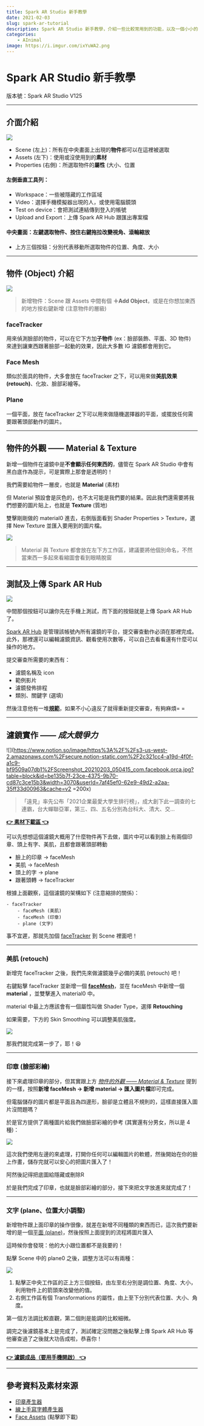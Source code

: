 ```yaml
---
title: Spark AR Studio 新手教學
date: 2021-02-03
slug: spark-ar-tutorial
description: Spark AR Studio 新手教學，介紹一些比較常用到的功能，以及一個小小的 project 實作
categories:
    - AInimal
image: https://i.imgur.com/ixYuWA2.png
---
```


# Spark AR Studio 新手教學

版本號：Spark AR Studio V125

---

## 介面介紹

![](https://i.imgur.com/q3Ws0Hc.png)

- Scene (左上)：所有在中央畫面上出現的**物件**都可以在這裡被選取
- Assets (左下)：使用或沒使用到的**素材**
- Properties (右側)：所選取物件的**屬性** (大小、位置


#### 左側垂直工具列：
- Workspace：一些被隱藏的工作區域
- Video：選擇手機模擬器出現的人，或使用電腦鏡頭
- Test on device：會把測試連結傳到登入的帳號
- Upload and Export：上傳 Spark AR Hub 跟匯出專案檔

#### 中央畫面：左鍵選取物件、按住右鍵拖拉改變視角、滾輪縮放
- 上方三個按鈕：分別代表移動所選取物件的位置、角度、大小

---

## 物件 (Object) 介紹


![](https://www.notion.so/image/https%3A%2F%2Fs3-us-west-2.amazonaws.com%2Fsecure.notion-static.com%2Fac0009d3-8c37-43fd-b4f7-d251c809f0f6%2FUntitled.png?table=block&id=6671696d-9c7e-4a95-8e9a-3b8b8ee673de&width=3070&userId=7af45ef0-62e9-49d2-a2aa-35ff33d00963&cache=v2)

> 新增物件：Scene 跟 Assets 中間有個 **＋Add Object**，或是在你想加東西的地方按右鍵新增 (注意物件的層級)

### faceTracker

用來偵測臉部的物件，可以在它下方加**子物件** (ex：臉部裝飾、平面、3D 物件) 來達到讓東西跟著臉部一起動的效果，因此大多數 IG 濾鏡都會用到它。

### Face Mesh

類似於面具的物件，大多會放在 faceTracker 之下，可以用來做**美肌效果 (retouch)**、化妝、臉部彩繪等。

### Plane

一個平面，放在 faceTracker 之下可以用來做隨機選擇器的平面，或擺放任何需要跟著頭部動作的圖片。

---

## 物件的外觀 —— Material & Texture

新增一個物件在濾鏡中是**不會顯示任何東西的**，儘管在 Spark AR Studio 中會有黑白底作為提示，可是實際上那會是透明的！

我們需要給物件一層皮，也就是 **Material** (素材)

但 Material 預設會是灰色的，也不太可能是我們要的結果。因此我們還需要將我們想要的圖片貼上，也就是 **Texture** (質地)

雙擊剛剛做的 material0 進去，右側版面看到 Shader Properties > Texture，選擇 New Texture 並匯入要用到的圖片檔。

![](https://i.imgur.com/IP8522Z.png)

> Material 與 Texture 都會放在左下方工作區，建議要將他個別命名，不然當東西一多起來看縮圖會看到眼睛脫窗

---

## 測試及上傳 Spark AR Hub

![](https://i.imgur.com/hvz9Cn2.png)


中間那個按鈕可以讓你先在手機上測試，而下面的按鈕就是上傳 Spark AR Hub 了。

[Spark AR Hub](https://www.facebook.com/sparkarhub/dashboard/) 是管理該帳號內所有濾鏡的平台，提交審查動作必須在那裡完成。此外，那裡還可以編輯濾鏡資訊、觀看使用次數等，可以自己去看看還有什麼可以操作的地方。

提交審查所需要的東西有：

- 濾鏡名稱及 icon
- 範例影片
- 濾鏡發佈排程
- 類別、關鍵字 (選填)

然後注意他有一堆[**規範**](https://sparkar.facebook.com/ar-studio/learn/publishing/spark-ar-review-policies)，如果不小心違反了就得重新提交審查，有夠麻煩= =

---

## 濾鏡實作 —— *成大競爭力*

![](https://www.notion.so/image/https%3A%2F%2Fs3-us-west-2.amazonaws.com%2Fsecure.notion-static.com%2F2c321cc4-a19d-4f0f-a1c9-bf9509a07db1%2FScreenshot_20210203_050415_com.facebook.orca.jpg?table=block&id=be135b7f-23ce-4375-9b70-cd87c3ce15b3&width=3070&userId=7af45ef0-62e9-49d2-a2aa-35ff33d00963&cache=v2 =200x)
> 「遠見」率先公布「2021企業最愛大學生排行榜」，成大創下此一調查的七連霸，台大蟬聯亞軍，第三、四、五名分別為台科大、清大、交...


[**👉 素材下載區 👈**](https://drive.google.com/drive/folders/1XyUKFDRKYmZ-fr-apdZToJfSgVRYauqL?usp=sharing)
 

可以先想想這個濾鏡大概用了什麼物件再下去做，圖片中可以看到臉上有兩個印章、頭上有字、美肌，且都會跟著頭部轉動

- 臉上的印章 → faceMesh
- 美肌 → faceMesh
- 頭上的字 → plane
- 跟著頭轉 → faceTracker

根據上面觀察，這個濾鏡的架構如下 (注意縮排的關係)：

```
- faceTracker
    - faceMesh (美肌)
    - faceMesh (印章)
    - plane (文字)
```

事不宜遲，那就先加個 [faceTracker](https://hackmd.io/@kuouu/ar-note1#faceTracker) 到 Scene 裡面吧！

----

### 美肌 (retouch)

新增完 faceTracker 之後，我們先來做濾鏡幾乎必備的美肌 (retouch) 吧！

右鍵點擊 faceTracker 並新增一個 **[faceMesh](https://hackmd.io/@kuouu/ar-note1#Face-Mesh)**，並在 faceMesh 中新增一個 **material** ，並雙擊進入 material0 中。

material 中最上方應該會有一個屬性叫做 Shader Type，選擇 **Retouching**

如果需要，下方的 Skin Smoothing 可以調整美肌強度。

![](https://cdn-images-1.medium.com/v2/resize:fit:1600/0*jBobFjUXeb7Q506o)

那我們就完成第一步了，耶！😆

----

### 印章 (臉部彩繪)

接下來處理印章的部分，但其實跟上方 *[物件的外觀 —— Material & Texture](https://hackmd.io/@kuouu/ar-note1#%E7%89%A9%E4%BB%B6%E7%9A%84%E5%A4%96%E8%A7%80-%E2%80%94%E2%80%94-Material-amp-Texture)* 提到的一樣，按照**新增 faceMesh → 新增 material → 匯入圖片檔**即可完成。

但電腦儲存的圖片都是平面且為四邊形，臉卻是立體且不規則的，這樣直接匯入圖片沒問題嗎？

於是官方提供了兩種圖片給我們做臉部彩繪的參考 (其實還有分男女，所以是 4 種)：

![](https://i.imgur.com/ixYuWA2.png)


這次我們使用左邊的來處理，打開你任何可以編輯圖片的軟體，然後開始在你的臉上作畫，儲存完就可以安心的把圖片匯入了！

阿然後記得把底圖給隱藏或刪除R

於是我們完成了印章，也就是臉部彩繪的部分，接下來把文字放進來就完成了！

----

### 文字 (plane、位置大小調整)

新增物件跟上面印章的操作很像，就差在新增不同種類的東西而已，這次我們要新增的是一個[平面 (plane)](https://hackmd.io/@kuouu/ar-note1#Plane)，然後按照上面提到的流程將圖片匯入

這時候你會發現：他的大小跟位置都不是我要的！

點擊 Scene 中的 plane0 之後，調整方法可以有兩種：

![](https://i.imgur.com/60DiZmb.png)


1. 點擊正中央工作區的正上方三個按鈕，由左至右分別是調位置、角度、大小，利用物件上的箭頭來改變他的值。
2. 右側工作區有個 Transformations 的屬性，由上至下分別代表位置、大小、角度。


第一個方法調比較直觀，第二個則是能調的比較細微。

調完之後濾鏡基本上是完成了，測試確定沒問題之後點擊上傳 Spark AR Hub 等他審查過了之後就大功告成啦，恭喜你！

----

[**👉 濾鏡成品（要用手機開啟） 👈**](https://www.instagram.com/ar/173414257514001/)

---

## 參考資料及素材來源

- [印章產生器](https://yz.mofans.net/)
- [線上手寫字體產生器](https://www.texttopng.com/chinese/handwritten/handwritten/index.php)
- [Face Assets](https://sparkar.facebook.com/micro_site/url/?click_creative_path[0]=button&click_from_context_menu=true&country=TW&destination=https%3A%2F%2Flookaside.facebook.com%2Fdevelopers%2Fresources%2F%3Fid%3DFace-reference-assets-classic.zip&event_type=click&last_nav_impression_id=04CTtwONeKt4HB0eo&max_percent_page_viewed=100&max_viewport_height_px=722&max_viewport_width_px=1536&orig_http_referrer=https%3A%2F%2Fwww.google.com%2F&orig_request_uri=https%3A%2F%2Fsparkar.facebook.com%2Far-studio%2Flearn%2Farticles%2Fpeople-tracking%2Fface-reference-assets%2F&region=apac&scrolled=false&session_id=1jpRfljyH6iQoz6eF&site=spark_ar&extra_data[creative_detail]=button&extra_data[create_type]=button&extra_data[create_type_detail]=button) (點擊即下載)
